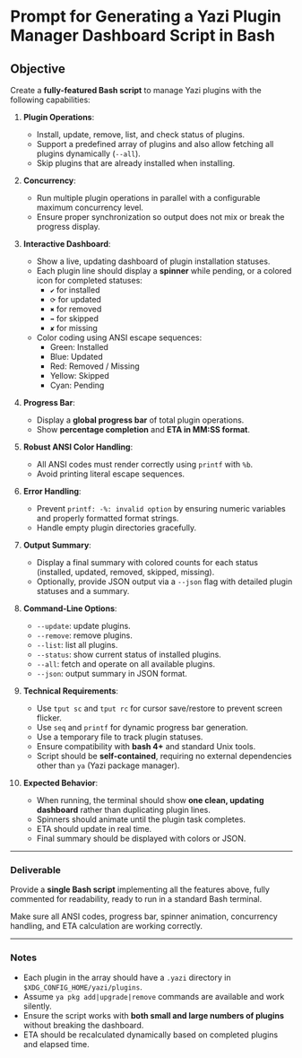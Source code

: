 # Prompt for Generating a Yazi Plugin Manager Dashboard Script in Bash

## Objective
Create a **fully-featured Bash script** to manage Yazi plugins with the following capabilities:

1. **Plugin Operations**:
   - Install, update, remove, list, and check status of plugins.
   - Support a predefined array of plugins and also allow fetching all plugins dynamically (`--all`).
   - Skip plugins that are already installed when installing.

2. **Concurrency**:
   - Run multiple plugin operations in parallel with a configurable maximum concurrency level.
   - Ensure proper synchronization so output does not mix or break the progress display.

3. **Interactive Dashboard**:
   - Show a live, updating dashboard of plugin installation statuses.
   - Each plugin line should display a **spinner** while pending, or a colored icon for completed statuses:
     - `✔` for installed
     - `⟳` for updated
     - `✖` for removed
     - `➡` for skipped
     - `✘` for missing
   - Color coding using ANSI escape sequences:
     - Green: Installed
     - Blue: Updated
     - Red: Removed / Missing
     - Yellow: Skipped
     - Cyan: Pending

4. **Progress Bar**:
   - Display a **global progress bar** of total plugin operations.
   - Show **percentage completion** and **ETA in MM:SS format**.

5. **Robust ANSI Color Handling**:
   - All ANSI codes must render correctly using `printf` with `%b`.
   - Avoid printing literal escape sequences.

6. **Error Handling**:
   - Prevent `printf: -%: invalid option` by ensuring numeric variables and properly formatted format strings.
   - Handle empty plugin directories gracefully.

7. **Output Summary**:
   - Display a final summary with colored counts for each status (installed, updated, removed, skipped, missing).
   - Optionally, provide JSON output via a `--json` flag with detailed plugin statuses and a summary.

8. **Command-Line Options**:
   - `--update`: update plugins.
   - `--remove`: remove plugins.
   - `--list`: list all plugins.
   - `--status`: show current status of installed plugins.
   - `--all`: fetch and operate on all available plugins.
   - `--json`: output summary in JSON format.

9. **Technical Requirements**:
   - Use `tput sc` and `tput rc` for cursor save/restore to prevent screen flicker.
   - Use `seq` and `printf` for dynamic progress bar generation.
   - Use a temporary file to track plugin statuses.
   - Ensure compatibility with **bash 4+** and standard Unix tools.
   - Script should be **self-contained**, requiring no external dependencies other than `ya` (Yazi package manager).

10. **Expected Behavior**:
    - When running, the terminal should show **one clean, updating dashboard** rather than duplicating plugin lines.
    - Spinners should animate until the plugin task completes.
    - ETA should update in real time.
    - Final summary should be displayed with colors or JSON.

---

### Deliverable
Provide a **single Bash script** implementing all the features above, fully commented for readability, ready to run in a standard Bash terminal.

Make sure all ANSI codes, progress bar, spinner animation, concurrency handling, and ETA calculation are working correctly.

---

### Notes
- Each plugin in the array should have a `.yazi` directory in `$XDG_CONFIG_HOME/yazi/plugins`.
- Assume `ya pkg add|upgrade|remove` commands are available and work silently.
- Ensure the script works with **both small and large numbers of plugins** without breaking the dashboard.
- ETA should be recalculated dynamically based on completed plugins and elapsed time.

